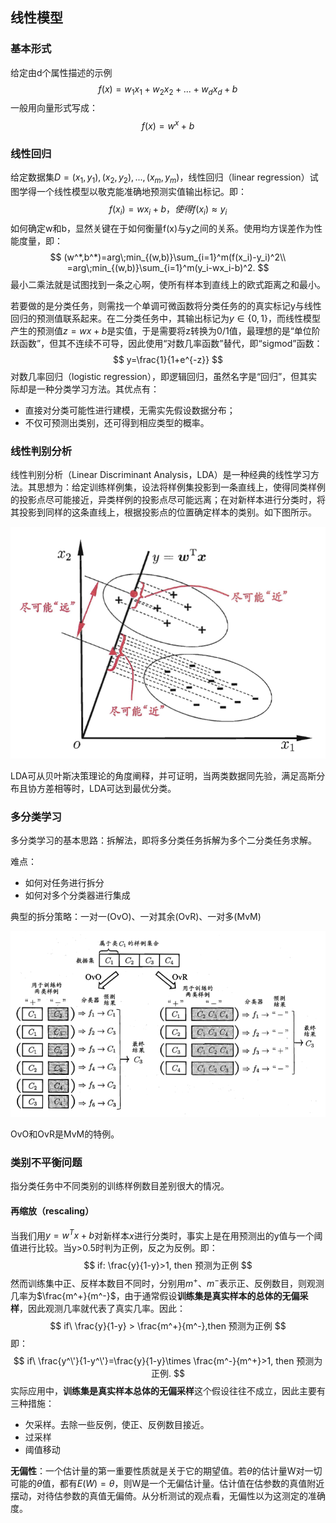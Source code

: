 ## 线性模型

### 基本形式

给定由d个属性描述的示例
$$
f(x) = w_1x_1 + w_2x_2 + ...+w_dx_d + b
$$
一般用向量形式写成：
$$
f(x) = w^x + b
$$

### 线性回归

给定数据集$D = {(x_1,y_1),(x_2,y_2),...,(x_m,y_m)}$，线性回归（linear regression）试图学得一个线性模型以敬克能准确地预测实值输出标记。即：
$$
f(x_i) = wx_i+b，使得f(x_i)\approx y_i
$$
如何确定w和b，显然关键在于如何衡量f(x)与y之间的关系。使用均方误差作为性能度量，即：
$$
(w^*,b^*)=arg\;min_{(w,b)}\sum_{i=1}^m(f(x_i)-y_i)^2\\
=arg\;min_{(w,b)}\sum_{i=1}^m(y_i-wx_i-b)^2.
$$
最小二乘法就是试图找到一条之心啊，使所有样本到直线上的欧式距离之和最小。

若要做的是分类任务，则需找一个单调可微函数将分类任务的的真实标记y与线性回归的预测值联系起来。在二分类任务中，其输出标记为$y\in \{0,1\}$，而线性模型产生的预测值$z=wx+b$是实值，于是需要将z转换为0/1值，最理想的是“单位阶跃函数”，但其不连续不可导，因此使用“对数几率函数”替代，即“sigmod”函数：
$$
y=\frac{1}{1+e^{-z}}
$$
对数几率回归（logistic regression），即逻辑回归，虽然名字是“回归”，但其实际却是一种分类学习方法。其优点有：

* 直接对分类可能性进行建模，无需实先假设数据分布；
* 不仅可预测出类别，还可得到相应类型的概率。



### 线性判别分析

线性判别分析（Linear Discriminant Analysis，LDA）是一种经典的线性学习方法。其思想为：给定训练样例集，设法将样例集投影到一条直线上，使得同类样例的投影点尽可能接近，异类样例的投影点尽可能远离；在对新样本进行分类时，将其投影到同样的这条直线上，根据投影点的位置确定样本的类别。如下图所示。

![](pic/LDA.png)

LDA可从贝叶斯决策理论的角度阐释，并可证明，当两类数据同先验，满足高斯分布且协方差相等时，LDA可达到最优分类。



### 多分类学习

多分类学习的基本思路：拆解法，即将多分类任务拆解为多个二分类任务求解。

难点： 

* 如何对任务进行拆分
* 如何对多个分类器进行集成

典型的拆分策略：一对一(OvO)、一对其余(OvR)、一对多(MvM)

![OvO和OvR示意图](pic/ovo.PNG)

OvO和OvR是MvM的特例。



### 类别不平衡问题

指分类任务中不同类别的训练样例数目差别很大的情况。

#### 再缩放（rescaling）

当我们用$y=w^Tx+b$对新样本$x$进行分类时，事实上是在用预测出的y值与一个阈值进行比较。当y>0.5时判为正例，反之为反例。即：
$$
if: \frac{y}{1-y}>1, then 预测为正例
$$
然而训练集中正、反样本数目不同时，分别用$m^+、m^-$表示正、反例数目，则观测几率为$\frac{m^+}{m^-}$，由于通常假设**训练集是真实样本的总体的无偏采样**，因此观测几率就代表了真实几率。因此：
$$
if\  \frac{y}{1-y} > \frac{m^+}{m^-},then 预测为正例
$$
即：
$$
if\ \frac{y^\'}{1-y^\'}=\frac{y}{1-y}\times \frac{m^-}{m^+}>1, then 预测为正例.
$$
实际应用中，**训练集是真实样本总体的无偏采样**这个假设往往不成立，因此主要有三种措施：

* 欠采样。去除一些反例，使正、反例数目接近。
* 过采样
* 阈值移动


**无偏性**：一个估计量的第一重要性质就是关于它的期望值。若$\theta$的估计量W对一切可能的$\theta$值，都有$E(W)=\theta$，则W是一个无偏估计量。估计值在估参数的真值附近摆动，对待估参数的真值无偏倚。从分析测试的观点看，无偏性以为这测定的准确度。
